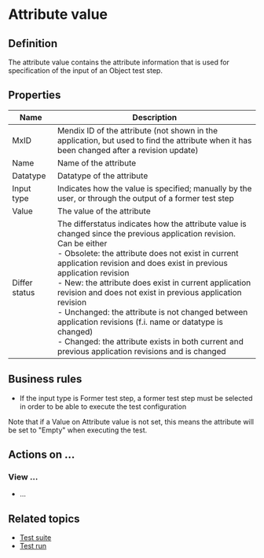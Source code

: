 # Attribute value

## Definition

The attribute value contains the attribute information that is used for specification of the input of an Object test step.

## Properties
| Name | Description |
| ----------- | ----------- |
| MxID | Mendix ID of the attribute (not shown in the application, but used to find the attribute when it has been changed after a revision update) |
| Name | Name of the attribute |
| Datatype | Datatype of the attribute |
| Input type | Indicates how the value is specified; manually by the user, or through the output of a former test step |
| Value | The value of the attribute |
| Differ status | The differstatus indicates how the attribute value is changed since the previous application revision. Can be either <br /> - Obsolete: the attribute does not exist in current application revision and does exist in previous application revision <br /> - New: the attribute does exist in current application revision and does not exist in previous application revision <br /> - Unchanged: the attribute is not changed between application revisions (f.i. name or datatype is changed) <br /> - Changed: the attribute exists in both current and previous application revisions and is changed |

## Business rules

- If the input type is Former test step, a former test step must be selected in order to be able to execute the test configuration  

Note that if a Value on Attribute value is not set, this means the attribute will be set to "Empty" when executing the test. 

## Actions on ...

### View ...
- ...

## Related topics
- [Test suite](test-suite)
- [Test run](test-run)
